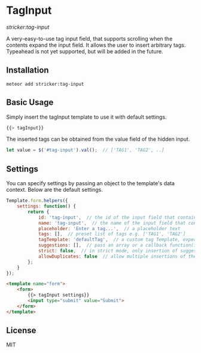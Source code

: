 # TagInput

_stricker:tag-input_

A very-easy-to-use tag input field, that supports scrolling when the contents expand the input field. It allows the user to insert arbitrary tags. Typeahead is not yet supported, but will be added in the future.

## Installation

    meteor add stricker:tag-input

## Basic Usage

Simply insert the tagInput template to use it with default settings.

```javascript
{{> tagInput}}
```

The inserted tags can be obtained from the value field of the hidden input.

```javascript
let value = $('#tag-input').val();  // ['TAG1', 'TAG2', ..]
```

## Settings

You can specify settings by passing an object to the template's data context. Below are the default settings.

```javascript
Template.form.helpers({
    settings: function() {
        return {
            id: 'tag-input',  // the id of the input field that contains the value
            name: 'tag-input',  // the name of the input field that contains the value
            placeholder: 'Enter a tag...',  // a placeholder text
            tags: [],  // preset list of tags e.g. ['TAG1', 'TAG2']
            tagTemplate: 'defaultTag',  // a custom tag Template, expects the tag name as it's data context
            suggestions: [],  // pass an array or a callback function(input, callback)
            strict: false,  // in strict mode, only insertion of suggested tags is allowed
            allowDuplicates: false  // allow multiple insertions of the same tag
        };
    }
});
```

```html
<template name="form">
    <form>
        {{> tagInput settings}}
        <input type="submit" value="Submit">
    </form>
</template>
```

## License
MIT
